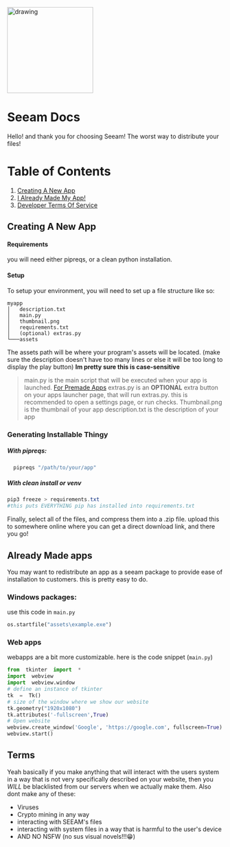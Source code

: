 <img src="https://codeberg.org/psyclown/SEEAM/raw/branch/main/assets/SeeamLogo.png" alt="drawing" width="200"/>

# Seeam Docs
Hello! and thank you for choosing Seeam! The worst way to distribute your files!

# Table of Contents
1. [Creating A New App](#creating-a-new-app)
2. [I Already Made My App!](#already-made-apps)
3. [Developer Terms Of Service](#terms)


## Creating A New App
#### Requirements
you will need either pipreqs, or a clean python installation.
#### Setup
To setup your environment, you will need to set up a file structure like so:

```
myapp
│   description.txt
│   main.py    
│   thumbnail.png
│   requirements.txt
│   (optional) extras.py 
└───assets
```
The assets path will be where your program's assets will be located.
(make sure the description doesn't have too many lines or else it will be too long to display the play button)
**Im pretty sure this is case-sensitive**

>main.py is the main script that will be executed when your app is launched. 
>[For Premade Apps](#premade-apps)
>extras.py is an **OPTIONAL** extra button on your apps launcher page, that will run extras.py. this is recommended to open a settings page, or run checks.
Thumbnail.png is the thumbnail of your app
description.txt is the description of your app

### Generating Installable Thingy
##### With pipreqs:
```powershell
  pipreqs "/path/to/your/app"
```
##### With clean install or venv
```powershell
pip3 freeze > requirements.txt
#this puts EVERYTHING pip has installed into requirements.txt
```
Finally, select all of the files, and compress them into a .zip file. upload this to somewhere online where you can get a direct download link, and there you go!

## Already Made apps
You may want to redistribute an app as a seeam package to provide ease of installation to customers. this is pretty easy to do.
### Windows packages:
use this code in `main.py`
```python
os.startfile("assets\example.exe")
```
### Web apps
webapps are a bit more customizable. here is the code snippet (`main.py`)
```python
from  tkinter  import  *
import  webview
import  webview.window
# define an instance of tkinter
tk  =  Tk()
# size of the window where we show our website
tk.geometry("1920x1080")
tk.attributes('-fullscreen',True)
# Open website
webview.create_window('Google', 'https://google.com', fullscreen=True)
webview.start()
```
## Terms
Yeah basically if you make anything that will interact with the users system in a way that is not very specifically described on your website, then you *WILL* be blacklisted from our servers when we actually make them. 
Also dont make any of these:

 - Viruses
 - Crypto mining in any way
 - interacting with SEEAM's files
 - interacting with system files in a way that is harmful to the user's device
 - AND NO NSFW (no sus visual novels!!!😁)
